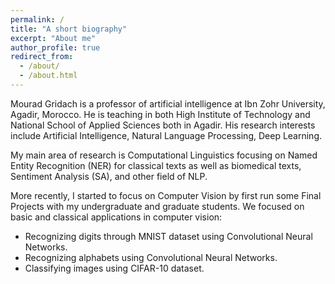 ```yaml
---
permalink: /
title: "A short biography"
excerpt: "About me"
author_profile: true
redirect_from: 
  - /about/
  - /about.html
---
```


Mourad Gridach is a professor of artificial intelligence at Ibn Zohr University, Agadir, Morocco. He is teaching in both High Institute of Technology and National School of Applied Sciences both in Agadir. His research interests include Artificial Intelligence, Natural Language Processing, Deep Learning.

My main area of research is Computational Linguistics focusing on Named Entity Recognition (NER) for classical texts as well as biomedical texts, Sentiment Analysis (SA), and other field of NLP. 

More recently, I started to focus on Computer Vision by first run some Final Projects with my undergraduate and graduate students. We focused on basic and classical applications in computer vision:
* Recognizing digits through MNIST dataset using Convolutional Neural Networks.
* Recognizing alphabets using Convolutional Neural Networks.
* Classifying images using CIFAR-10 dataset.

